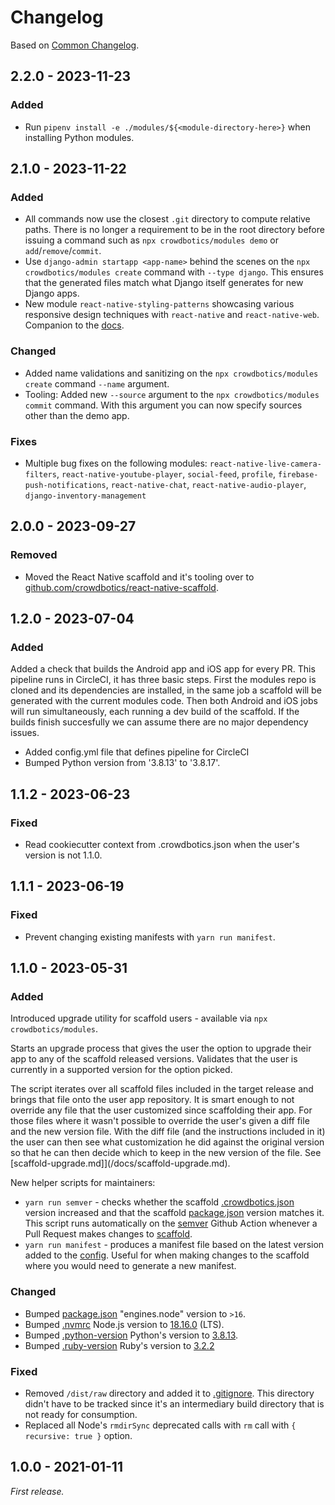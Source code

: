 # Changelog

Based on [Common Changelog](https://common-changelog.org/).

## 2.2.0 - 2023-11-23

### Added

- Run `pipenv install -e ./modules/${<module-directory-here>}` when installing Python modules.

## 2.1.0 - 2023-11-22

### Added

- All commands now use the closest `.git` directory to compute relative paths. There is no longer a requirement to be in the root directory before issuing a command such as `npx crowdbotics/modules demo` or `add`/`remove`/`commit`.
- Use `django-admin startapp <app-name>` behind the scenes on the `npx crowdbotics/modules create` command with `--type django`. This ensures that the generated files match what Django itself generates for new Django apps.
- New module `react-native-styling-patterns` showcasing various responsive design techniques with `react-native` and `react-native-web`. Companion to the [docs](https://docs.crowdbotics.com/react-native-styling-patterns).

### Changed

- Added name validations and sanitizing on the `npx crowdbotics/modules create` command `--name` argument.
- Tooling: Added new `--source` argument to the `npx crowdbotics/modules commit` command. With this argument you can now specify sources other than the demo app.

### Fixes

- Multiple bug fixes on the following modules: `react-native-live-camera-filters`, `react-native-youtube-player`, `social-feed`, `profile`, `firebase-push-notifications`, `react-native-chat`, `react-native-audio-player`, `django-inventory-management`

## 2.0.0 - 2023-09-27

### Removed

- Moved the React Native scaffold and it's tooling over to [github.com/crowdbotics/react-native-scaffold](https://github.com/crowdbotics/react-native-scaffold).

## 1.2.0 - 2023-07-04

### Added

Added a check that builds the Android app and iOS app for every PR. This pipeline runs
in CircleCI, it has three basic steps. First the modules repo is cloned and its dependencies are installed, in the same job a scaffold will be generated with the current modules code.
Then both Android and iOS jobs will run simultaneously, each running a dev build of the scaffold. If the builds
finish succesfully we can assume there are no major dependency issues.

- Added config.yml file that defines pipeline for CircleCI
- Bumped Python version from '3.8.13' to '3.8.17'.

## 1.1.2 - 2023-06-23

### Fixed

- Read cookiecutter context from .crowdbotics.json when the user's version is not 1.1.0.

## 1.1.1 - 2023-06-19

### Fixed

- Prevent changing existing manifests with `yarn run manifest`.

## 1.1.0 - 2023-05-31

### Added

Introduced upgrade utility for scaffold users - available via `npx crowdbotics/modules`.

Starts an upgrade process that gives the user the option to upgrade their app to any of the scaffold released versions. Validates that the user is currently in a supported version for the option picked.

The script iterates over all scaffold files included in the target release and brings that file onto the user app repository. It is smart enough to not override any file that the user customized since scaffolding their app. For those files where it wasn't possible to override the user's given a diff file and the new version file. With the diff file (and the instructions included in it) the user can then see what customization he did against the original version so that he can then decide which to keep in the new version of the file. See [scaffold-upgrade.md]](/docs/scaffold-upgrade.md).

New helper scripts for maintainers:

- `yarn run semver` - checks whether the scaffold [.crowdbotics.json](/scaffold/template/custom/.crowdbotics.json) version increased and that the scaffold [package.json](/scaffold/package.json) version matches it. This script runs automatically on the [semver](/.github/workflows/semver.yml) Github Action whenever a Pull Request makes changes to [scaffold](/scaffold).
- `yarn run manifest` - produces a manifest file based on the latest version added to the [config](/config.js). Useful for when making changes to the scaffold where you would need to generate a new manifest.

### Changed

- Bumped [package.json](/package.json) "engines.node" version to `>16`.
- Bumped [.nvmrc](/.nvmrc) Node.js version to [18.16.0](https://github.com/nodejs/node/blob/main/doc/changelogs/CHANGELOG_V18.md#18.16.0) (LTS).
- Bumped [.python-version](/.python-version) Python's version to [3.8.13](https://www.python.org/downloads/release/python-3813/).
- Bumped [.ruby-version](/.ruby-version) Ruby's version to [3.2.2](https://github.com/ruby/ruby/releases/tag/v3_2_2)

### Fixed

- Removed `/dist/raw` directory and added it to [.gitignore](.gitignore). This directory didn't have to be tracked since it's an intermediary build directory that is not ready for consumption.
- Replaced all Node's `rmdirSync` deprecated calls with `rm` call with `{ recursive: true }` option.

## 1.0.0 - 2021-01-11

_First release._
